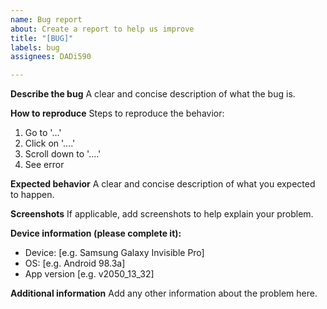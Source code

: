 ```yaml
---
name: Bug report
about: Create a report to help us improve
title: "[BUG]"
labels: bug
assignees: DADi590

---
```


<!--
[Issue; Type: 1; Version: 1.0;]

Do NOT delete/change anything inside < ! - - and - - >!!!
-->

**Describe the bug** <!--[Title;]-->
A clear and concise description of what the bug is.

**How to reproduce** <!--[Title;]-->
Steps to reproduce the behavior:
1. Go to '...'
2. Click on '....'
3. Scroll down to '....'
4. See error

**Expected behavior** <!--[Title;]-->
A clear and concise description of what you expected to happen.

**Screenshots** <!--[Title;]-->
If applicable, add screenshots to help explain your problem.

**Device information (please complete it):** <!--[Title;]-->
 - Device: [e.g. Samsung Galaxy Invisible Pro]
 - OS: [e.g. Android 98.3a]
 - App version [e.g. v2050_13_32]

**Additional information** <!--[Title;]-->
Add any other information about the problem here.
